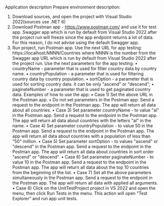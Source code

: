 Application description
Prepare environment description:
1.	Download sources, and open the project with Visual Studio 2022(sources use .NET 6)
2.	Download Postman app - https://www.postman.com/ and use it for test app. Swagger app which is run by default from Visual Studio 2022 after the project run will freeze since the app endpoint returns a lot of data. For this reason, I do not advise using the default Swagger app.
3.	Run project, run Postman app. Use the next URL for app testing: https://localhost:NNNN/Countries 
where NNNN is the number from the Swagger app URL which is run by default from Visual Studio 2022 after the project run.
Use the next parameters for the app testing:
•	countryName - parameter that is used for filter country data by country name.
•	countryPopulation - a parameter that is used for filtering country data by country population.
•	sortOption - a parameter that is used for sorting country data. It can be only "ascend" or "descend";
•	paginateNumber - a parameter that is used to get paginated country data.
Examples of how to use the app:
•	Case 1) Set the above URL in the Postman app.
•	Do not set parameters in the Postman app. Send a request to the endpoint in the Postman app. The app will return all data about all countries.
•	Case 3) Set parameter countryName - to value "al" in the Postman app. Send a request to the endpoint in the Postman app. The app will return all data about countries with the letters "al" in the name.
•	Case 4) Set parameter countryPopulation   - to value 50 in the Postman app.  Send a request to the endpoint in the Postman app. The app will return all data about countries with a population of less than "50" million.
•	Case 5) Set parameter sortOption - to values "ascend" or "descend" in the Postman app.  Send a request to the endpoint in the Postman app. The app will return all data about countries in sort order "ascend" or "descend".
•	Case 6) Set parameter paginateNumber - to value 10 in the Postman app.  Send a request to the endpoint in the Postman app. The app will return all data about the top 10 countries from the beginning of the list.
•	Case 7) Set all the above parameters simultaneously in the Postman app.  Send a request to the endpoint in the Postman app. The app will return all data with applied all arguments.
•	Case 8) Click on the UnitTestProject project in VS 2022 and open the menu, then click Run Tests in the menu. This action will open "Test Explorer” and run app unit tests.
